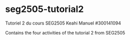 # seg2505-tutorial2
Tutoriel 2 du cours SEG2505
Keahi Manuel #300141094

Contains the four activities of the tutorial 2 from SEG2505
